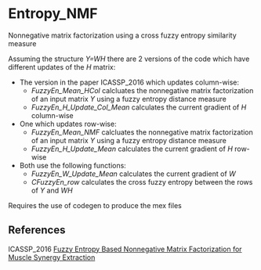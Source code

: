 # Entropy_NMF
Nonnegative matrix factorization using a cross fuzzy entropy similarity measure

Assuming the structure _Y=WH_ there are 2 versions of the code which have different updates of the _H_ matrix: 

- The version in the paper ICASSP_2016 which updates column-wise:
  - _FuzzyEn_Mean_HCol_ calcluates the nonnegative matrix factorization of an input matrix _Y_ using a fuzzy entropy distance measure
  - _FuzzyEn_H_Update_Col_Mean_ calculates the current gradient of _H_ column-wise
- One which updates row-wise:
  - _FuzzyEn_Mean_NMF_ calcluates the nonnegative matrix factorization of an input matrix _Y_ using a fuzzy entropy distance measure
  - _FuzzyEn_H_Update_Mean_ calculates the current gradient of _H_ row-wise
 - Both use the following functions:
   - _FuzzyEn_W_Update_Mean_ calculates the current gradient of _W_
   - _CFuzzyEn_row_ calculates the cross fuzzy entropy between the rows of _Y_ and _WH_

Requires the use of codegen to produce the mex files

## References
ICASSP_2016 [Fuzzy Entropy Based Nonnegative Matrix Factorization for Muscle Synergy Extraction](https://beteje.github.io/assets/pdf/2016_ICASSP.pdf) 
